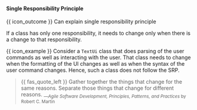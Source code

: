 <div id="title">

#### Single Responsibility Principle

</div>

<span id="prereqs"></span>

<span id="outcomes">{{ icon_outcome }} Can explain single responsibility principle</span>

<div id="body">

<tip-box type="primary">

<include src="../../common/definitions.md#def-single-responsibility-principle" />

</tip-box>

If a class has only one responsibility, it needs to change only when there is a change to that responsibility.

<tip-box>

{{ icon_example }} Consider a `TextUi` class that does parsing of the user commands as well as interacting with the user. That class needs to change when the formatting of the UI changes as well as when the syntax of the user command changes. Hence, such a class does not follow the SRP.

</tip-box>

>{{ fas_quote_left }} Gather together the things that change for the same reasons. Separate those things that change for different reasons. <sub>―_Agile Software Development, Principles, Patterns, and Practices_ by Robert C. Martin</sub>

</div>

<div id="extras">

<include src="resources.md" />

</div>